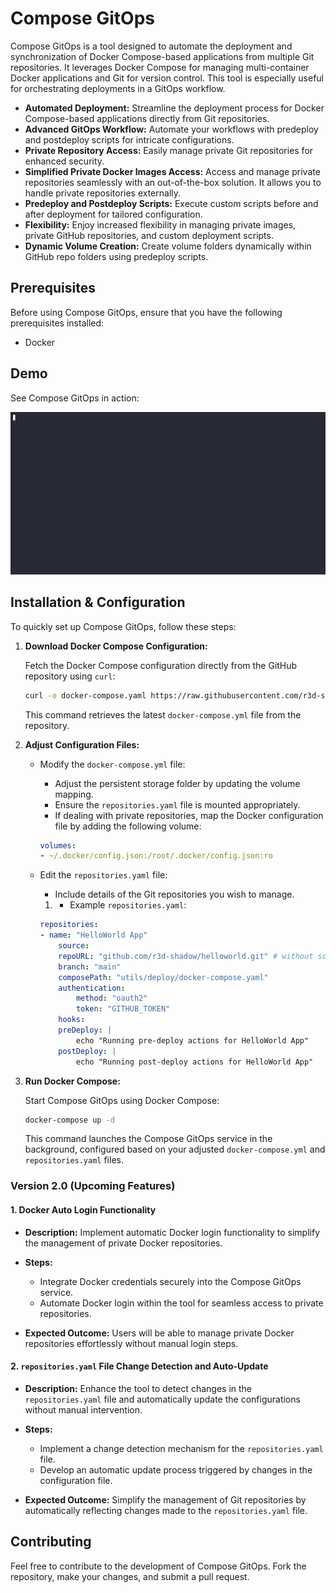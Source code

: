 
# Compose GitOps

Compose GitOps is a tool designed to automate the deployment and synchronization of Docker Compose-based applications from multiple Git repositories. It leverages Docker Compose for managing multi-container Docker applications and Git for version control. This tool is especially useful for orchestrating deployments in a GitOps workflow.

- **Automated Deployment:** Streamline the deployment process for Docker Compose-based applications directly from Git repositories.
- **Advanced GitOps Workflow:** Automate your workflows with predeploy and postdeploy scripts for intricate configurations.
- **Private Repository Access:** Easily manage private Git repositories for enhanced security.
- **Simplified Private Docker Images Access:** Access and manage private repositories seamlessly with an out-of-the-box solution. It allows you to handle private repositories externally.
- **Predeploy and Postdeploy Scripts:** Execute custom scripts before and after deployment for tailored configuration.
- **Flexibility:** Enjoy increased flexibility in managing private images, private GitHub repositories, and custom deployment scripts.
- **Dynamic Volume Creation:** Create volume folders dynamically within GitHub repo folders using predeploy scripts.

## Prerequisites

Before using Compose GitOps, ensure that you have the following prerequisites installed:
-   Docker

## Demo

See Compose GitOps in action:

![Demo](utils/demo/demo.gif)


## Installation &  Configuration

To quickly set up Compose GitOps, follow these steps:

1.  **Download Docker Compose Configuration:**
    
    Fetch the Docker Compose configuration directly from the GitHub repository using `curl`:
    
    
    ```bash
    curl -o docker-compose.yaml https://raw.githubusercontent.com/r3d-shadow/compose-gitops/main/docker-compose.yaml
    ``` 
    
    This command retrieves the latest `docker-compose.yml` file from the repository.
    
2.  **Adjust Configuration Files:**
    
    -   Modify the `docker-compose.yml` file:
        
        -   Adjust the persistent storage folder by updating the volume mapping.
        -   Ensure the `repositories.yaml` file is mounted appropriately.
        -   If dealing with private repositories, map the Docker configuration file by adding the following volume:
        ```yaml
        volumes:
        - ~/.docker/config.json:/root/.docker/config.json:ro
        ```
    -   Edit the `repositories.yaml` file:
        
        -   Include details of the Git repositories you wish to manage.
        
        1.  -   Example `repositories.yaml`:
        
        ```yaml
        repositories:
        - name: "HelloWorld App"
            source:
            repoURL: "github.com/r3d-shadow/helloworld.git" # without scheme
            branch: "main"
            composePath: "utils/deploy/docker-compose.yaml"
            authentication:
                method: "oauth2"
                token: "GITHUB_TOKEN"
            hooks:
            preDeploy: |
                echo "Running pre-deploy actions for HelloWorld App"
            postDeploy: |
                echo "Running post-deploy actions for HelloWorld App"
        ``` 
        
2.  **Run Docker Compose:**
    
    Start Compose GitOps using Docker Compose:
    
    ```bash
    docker-compose up -d
    ```
    
    This command launches the Compose GitOps service in the background, configured based on your adjusted `docker-compose.yml` and `repositories.yaml` files.


### Version 2.0 (Upcoming Features)

#### 1. Docker Auto Login Functionality

-   **Description:** Implement automatic Docker login functionality to simplify the management of private Docker repositories.
    
-   **Steps:**
    
    -   Integrate Docker credentials securely into the Compose GitOps service.
    -   Automate Docker login within the tool for seamless access to private repositories.
-   **Expected Outcome:** Users will be able to manage private Docker repositories effortlessly without manual login steps.
    

#### 2. `repositories.yaml` File Change Detection and Auto-Update

-   **Description:** Enhance the tool to detect changes in the `repositories.yaml` file and automatically update the configurations without manual intervention.
    
-   **Steps:**
    
    -   Implement a change detection mechanism for the `repositories.yaml` file.
    -   Develop an automatic update process triggered by changes in the configuration file.
-   **Expected Outcome:** Simplify the management of Git repositories by automatically reflecting changes made to the `repositories.yaml` file.

## Contributing

Feel free to contribute to the development of Compose GitOps. Fork the repository, make your changes, and submit a pull request.
